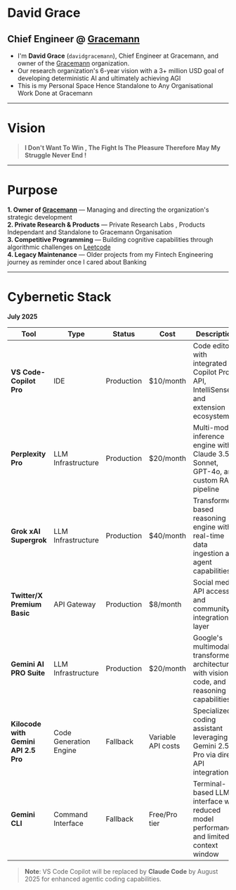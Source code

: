 # David Grace 
## Chief Engineer @ [Gracemann](https://github.com/gracemann365)

- I'm **David Grace** (`davidgracemann`), Chief Engineer at Gracemann, and owner of the [Gracemann](https://github.com/gracemann365) organization.
- Our research organization's 6-year vision with a 3+ million USD goal of developing deterministic AI and ultimately achieving AGI
- This is my Personal Space Hence Standalone to Any Organisational Work Done at Gracemann

---

# Vision 

> **I Don't Want To Win , The Fight Is The Pleasure Therefore May My Struggle Never End !**
---

# Purpose 

**1. Owner of [Gracemann](https://github.com/gracemann365)** — Managing and directing the organization's strategic development  
**2. Private Research & Products** — Private Research Labs , Products Independant and Standalone to Gracemann Organisation  
**3. Competitive Programming** — Building cognitive capabilities through algorithmic challenges on [Leetcode](https://leetcode.com/u/Gracemann365/)  
**4. Legacy Maintenance** — Older projects from my Fintech Engineering journey as reminder once I cared about Banking 

---
# Cybernetic Stack 
__July 2025__

| Tool | Type | Status | Cost | Description |
|------|------|--------|------|-------------|
| **VS Code-Copilot Pro** | IDE | Production | $10/month | Code editor with integrated Copilot Pro API, IntelliSense, and extension ecosystem |
| **Perplexity Pro** | LLM Infrastructure | Production | $20/month | Multi-model inference engine with Claude 3.5 Sonnet, GPT-4o, and custom RAG pipeline |
| **Grok xAI Supergrok** | LLM Infrastructure | Production | $40/month | Transformer-based reasoning engine with real-time data ingestion and agent capabilities |
| **Twitter/X Premium Basic** | API Gateway | Production | $8/month | Social media API access and community integration layer |
| **Gemini AI PRO Suite** | LLM Infrastructure | Production | $20/month | Google's multimodal transformer architecture with vision, code, and reasoning capabilities |
| **Kilocode with Gemini API 2.5 Pro** | Code Generation Engine | Fallback | Variable API costs | Specialized coding assistant leveraging Gemini 2.5 Pro via direct API integration |
| **Gemini CLI** | Command Interface | Fallback | Free/Pro tier | Terminal-based LLM interface with reduced model performance and limited context window |

> **Note**: VS Code Copilot will be replaced by **Claude Code** by August 2025 for enhanced agentic coding capabilities.



